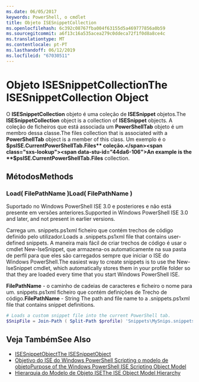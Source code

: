```yaml
---
ms.date: 06/05/2017
keywords: PowerShell, o cmdlet
title: Objeto ISESnippetCollection
ms.openlocfilehash: 6c392c08767fba004f63155d5a469777856a0b59
ms.sourcegitcommit: a6f13c16a535acea279c0ddeca72f1f0d8a8ce4c
ms.translationtype: MT
ms.contentlocale: pt-PT
ms.lasthandoff: 06/12/2019
ms.locfileid: "67030511"
---
```

# <a name="the-isesnippetcollection-object"></a><span data-ttu-id="44da6-103">Objeto ISESnippetCollection</span><span class="sxs-lookup"><span data-stu-id="44da6-103">The ISESnippetCollection Object</span></span>

<span data-ttu-id="44da6-104">O **ISESnippetCollection** objeto é uma coleção de **ISESnippet** objetos.</span><span class="sxs-lookup"><span data-stu-id="44da6-104">The **ISESnippetCollection** object is a collection of **ISESnippet** objects.</span></span> <span data-ttu-id="44da6-105">A coleção de ficheiros que está associada um **PowerShellTab** objeto é um membro dessa classe.</span><span class="sxs-lookup"><span data-stu-id="44da6-105">The files collection that is associated with a **PowerShellTab** object is a member of this class.</span></span> <span data-ttu-id="44da6-106">Um exemplo é o **$psISE.CurrentPowerShellTab.Files** coleção.</span><span class="sxs-lookup"><span data-stu-id="44da6-106">An example is the **$psISE.CurrentPowerShellTab.Files** collection.</span></span>

## <a name="methods"></a><span data-ttu-id="44da6-107">Métodos</span><span class="sxs-lookup"><span data-stu-id="44da6-107">Methods</span></span>

### <a name="load-filepathname-"></a><span data-ttu-id="44da6-108">Load\( FilePathName \)</span><span class="sxs-lookup"><span data-stu-id="44da6-108">Load\( FilePathName \)</span></span>

<span data-ttu-id="44da6-109">Suportado no Windows PowerShell ISE 3.0 e posteriores e não está presente em versões anteriores.</span><span class="sxs-lookup"><span data-stu-id="44da6-109">Supported in Windows PowerShell ISE 3.0 and later, and not present in earlier versions.</span></span>

<span data-ttu-id="44da6-110">Carrega um. snippets.ps1xml ficheiro que contém trechos de código definido pelo utilizador.</span><span class="sxs-lookup"><span data-stu-id="44da6-110">Loads a .snippets.ps1xml file that contains user-defined snippets.</span></span> <span data-ttu-id="44da6-111">A maneira mais fácil de criar trechos de código é usar o cmdlet New-IseSnippet, que armazena-os automaticamente na sua pasta de perfil para que eles são carregados sempre que iniciar o ISE do Windows PowerShell.</span><span class="sxs-lookup"><span data-stu-id="44da6-111">The easiest way to create snippets is to use the New-IseSnippet cmdlet, which automatically stores them in your profile folder so that they are loaded every time that you start Windows PowerShell ISE.</span></span>

<span data-ttu-id="44da6-112">**FilePathName** - o caminho de cadeias de caracteres e ficheiro o nome para um. snippets.ps1xml ficheiro que contém definições de Trecho de código.</span><span class="sxs-lookup"><span data-stu-id="44da6-112">**FilePathName** - String The path and file name to a .snippets.ps1xml file that contains snippet definitions.</span></span>

```powershell
# Loads a custom snippet file into the current PowerShell tab.
$SnipFile = Join-Path ( Split-Path $profile) 'Snippets\MySnips.snippets.ps1xml' $psISE.CurrentPowerShellTab.Snippets.Add($SnipPath)
```

## <a name="see-also"></a><span data-ttu-id="44da6-113">Veja Também</span><span class="sxs-lookup"><span data-stu-id="44da6-113">See Also</span></span>

- [<span data-ttu-id="44da6-114">ISESnippetObject</span><span class="sxs-lookup"><span data-stu-id="44da6-114">The ISESnippetObject</span></span>](The-ISESnippetObject.md)
- [<span data-ttu-id="44da6-115">Objetivo do ISE do Windows PowerShell Scripting o modelo de objeto</span><span class="sxs-lookup"><span data-stu-id="44da6-115">Purpose of the Windows PowerShell ISE Scripting Object Model</span></span>](Purpose-of-the-Windows-PowerShell-ISE-Scripting-Object-Model.md)
- [<span data-ttu-id="44da6-116">Hierarquia do Modelo de Objeto ISE</span><span class="sxs-lookup"><span data-stu-id="44da6-116">The ISE Object Model Hierarchy</span></span>](The-ISE-Object-Model-Hierarchy.md)
